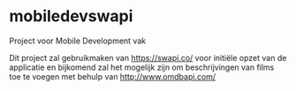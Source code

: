 # mobiledevswapi

Project voor Mobile Development vak

Dit project zal gebruikmaken van 
https://swapi.co/ voor initiële opzet van de applicatie
en bijkomend zal het mogelijk zijn om beschrijvingen van films toe te voegen met behulp van 
http://www.omdbapi.com/
